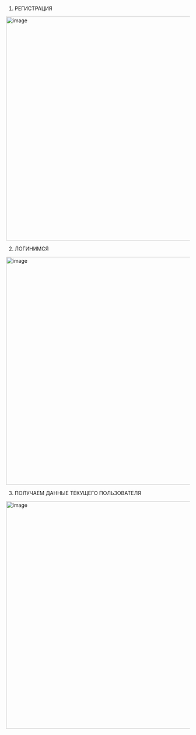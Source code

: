 1. РЕГИСТРАЦИЯ

<img width="612" alt="image" src="https://github.com/user-attachments/assets/c17f2463-9cdd-4249-8a86-cd7ce6c3c3b8" />

2. ЛОГИНИМСЯ

<img width="623" alt="image" src="https://github.com/user-attachments/assets/8063ef56-78b7-458c-950c-b006047193f5" />

3. ПОЛУЧАЕМ ДАННЫЕ ТЕКУЩЕГО ПОЛЬЗОВАТЕЛЯ

<img width="622" alt="image" src="https://github.com/user-attachments/assets/f2e2184b-c9ea-4e91-bbeb-b17c1893432a" />



